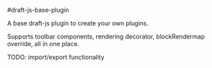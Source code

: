 #draft-js-base-plugin

A base draft-js plugin to create your own plugins.

Supports toolbar components, rendering decorator, blockRendermap 
override, all in one place. 



TODO: import/export functionality
